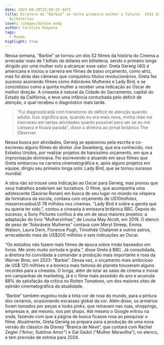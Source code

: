 ```yaml
---
date: 2023-08-20T22:09:23.447Z
title: Diretora de “Barbie” se torna primeira mulher a faturar  US$1 bilhão nas
  bilheterias
cover: /images/barbie.webp
author: Carolina Requena
tags:
  - Mundo
highlight: true
---
```

Nessa semana, “Barbie” se tornou um dos 52 filmes da história do Cinema a arrecadar mais de 1 bilhão de dólares em bilheteria, sendo o primeiro longa dirigido por uma mulher solo a alcançar esse valor. Greta Gerwig (40) é americana e iniciou a carreira em filmes de baixo orçamento, como atriz, mas foi atrás das câmeras que conquistou títulos revolucionários. Greta fez sucesso assinando filmes como Adoráveis Mulheres e Lady Bird, e se concretizou como a quinta mulher a receber uma indicação ao Oscar de melhor direção. A cineasta é natural da Cidade do Sacramento, capital do Estado da Califórnia, e teve uma infância conturbada pelo déficit de atenção, o qual recebeu o diagnóstico mais tarde.

> "Fui diagnosticada com transtorno do déficit de atenção quando adulta. Isso significa que, quando eu era mais nova, minha mãe me inscreveu em tantas atividades quanto possível para ver se eu me cansava e ficava parada", disse a diretora ao jornal britânico The Observer.

Nessa busca por atividades, Gerwig se apaixonou pela escrita e co-escreveu alguns filmes do diretor Joe Swanberg, que era conhecido, nos Estados Unidos, por realizar projetos de baixíssimo orçamento, em que a improvisação dominava. Foi escrevendo e atuando em seus filmes que Greta embarcou na carreira cinematográfica e, após alguns projetos em equipe, dirigiu seu primeiro longa solo: Lady Bird, que se tornou sucesso mundial.

A obra não só trouxe uma indicação ao Oscar para Gerwig, mas provou que seus trabalhos poderiam ser lucrativos. O filme, que acompanha uma adolescente (Saoirse Ronan) em busca de seu lugar no mundo na véspera da formatura da escola, contava com orçamento de US$10 milhões, mas arrecadou US$ 78 milhões nos cinemas. “Lady Bird é sobre a garota que eu queria ter sido.”, contou a cineasta à emissora britânica BBC. Depois do sucesso, a Sony Pictures confiou à ela um de seus maiores projetos: a adaptação do livro “Mulherzinhas”, de Louisa May Alcott, em 2019. O elenco de peso de “Adoráveis Mulheres” contava com Meryl Streep, Emma Watson, Laura Dern, Florence Pugh, Timothée Chalamet e outros astros, arrecadando mais de US$200 milhões e seis indicações ao Oscar.

“Os estúdios não fazem mais filmes de época sobre irmãs baseados em livros. Me sinto muito sortuda e grata.”, disse Greta à BBC. Já consolidada, a diretora foi convidada a comandar a produção mais importante e rosa da Warner Bros, em 2023: “Barbie”. Dessa vez, o orçamento mais ambicioso de US$ 120 milhões e a boneca mais famosa do planeta trouxeram alguns recordes para a cineasta. O longa, além de lotar as salas de cinema e inovar em campanhas de marketing, já é o filme mais assistido do ano e acumula 88% de satisfação da crítica no Rotten Tomatoes, um dos maiores sites de opinião cinematográfica da atualidade.

“Barbie” também esgotou toda a tinta cor de rosa do mundo, para a pintura dos cenários, ocasionando escassez global da cor. Além disso, os armários foram tomados por peças e looks pinks, que reinavam nas ruas, shoppings, empresas e, até mesmo, nos pet shops. Até mesmo o Google entrou na onda, fazendo com que a página de busca ficasse rosa ao pesquisar o filme. Atualmente, Greta Gerwig se prepara para a produção de uma nova versão do clássico da Disney “Branca de Neve”, que contará com Rachel Zegler (“Amor, Sublime Amor”) e Gal Gadot (“Mulher Maravilha”), no elenco, e tem previsão de estreia para 2024.